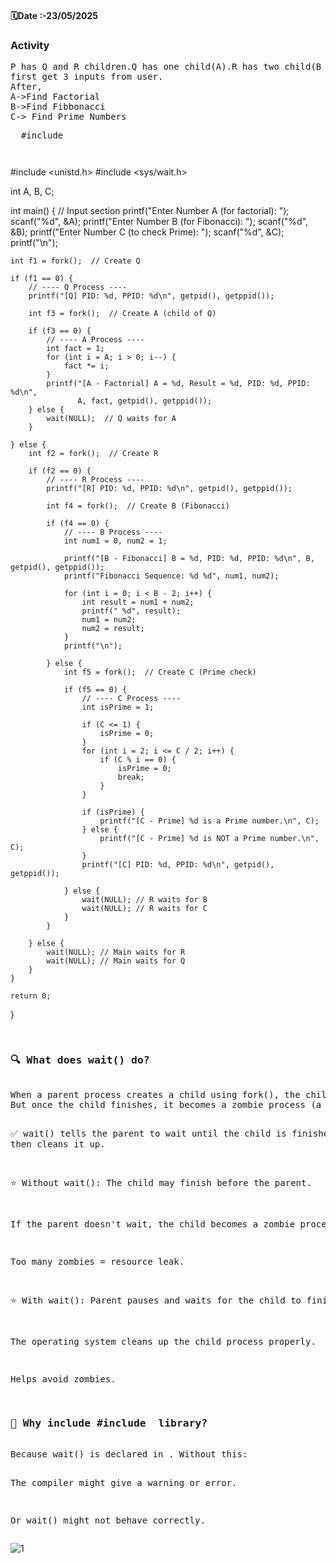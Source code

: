 <h4>🗓️Date :-23/05/2025</h4>
<h3>Activity</h3>
<pre>
P has Q and R children.Q has one child(A).R has two child(B and C)
first get 3 inputs from user.
After,
A->Find Factorial
B->Find Fibbonacci
C-> Find Prime Numbers
</pre>

<pre>
  #include <pre></pre><stdio.h></stdio.h></pre>
#include <unistd.h>
#include <sys/wait.h>

int A, B, C;

int main() {
    // Input section
    printf("Enter Number A (for factorial): ");
    scanf("%d", &A);
    printf("Enter Number B (for Fibonacci): ");
    scanf("%d", &B);
    printf("Enter Number C (to check Prime): ");
    scanf("%d", &C);
    printf("\n");

    int f1 = fork();  // Create Q

    if (f1 == 0) {
        // ---- Q Process ----
        printf("[Q] PID: %d, PPID: %d\n", getpid(), getppid());

        int f3 = fork();  // Create A (child of Q)

        if (f3 == 0) {
            // ---- A Process ----
            int fact = 1;
            for (int i = A; i > 0; i--) {
                fact *= i;
            }
            printf("[A - Factorial] A = %d, Result = %d, PID: %d, PPID: %d\n",
                   A, fact, getpid(), getppid());
        } else {
            wait(NULL);  // Q waits for A
        }

    } else {
        int f2 = fork();  // Create R

        if (f2 == 0) {
            // ---- R Process ----
            printf("[R] PID: %d, PPID: %d\n", getpid(), getppid());

            int f4 = fork();  // Create B (Fibonacci)

            if (f4 == 0) {
                // ---- B Process ----
                int num1 = 0, num2 = 1;

                printf("[B - Fibonacci] B = %d, PID: %d, PPID: %d\n", B, getpid(), getppid());
                printf("Fibonacci Sequence: %d %d", num1, num2);

                for (int i = 0; i < B - 2; i++) {
                    int result = num1 + num2;
                    printf(" %d", result);
                    num1 = num2;
                    num2 = result;
                }
                printf("\n");

            } else {
                int f5 = fork();  // Create C (Prime check)

                if (f5 == 0) {
                    // ---- C Process ----
                    int isPrime = 1;

                    if (C <= 1) {
                        isPrime = 0;
                    }
                    for (int i = 2; i <= C / 2; i++) {
                        if (C % i == 0) {
                            isPrime = 0;
                            break;
                        }
                    }

                    if (isPrime) {
                        printf("[C - Prime] %d is a Prime number.\n", C);
                    } else {
                        printf("[C - Prime] %d is NOT a Prime number.\n", C);
                    }
                    printf("[C] PID: %d, PPID: %d\n", getpid(), getppid());

                } else {
                    wait(NULL); // R waits for B
                    wait(NULL); // R waits for C
                }
            }

        } else {
            wait(NULL); // Main waits for R
            wait(NULL); // Main waits for Q
        }
    }

    return 0;
}

</pre>
<pre>
  <h3>🔍 What does wait() do?</h3>
When a parent process creates a child using fork(), the child runs in parallel.
But once the child finishes, it becomes a zombie process (a "dead" process waiting to be cleaned up).

✅ wait() tells the parent to wait until the child is finished, and then cleans it up.

⭐ Without wait():
The child may finish before the parent.

If the parent doesn't wait, the child becomes a zombie process.

Too many zombies = resource leak.

⭐ With wait():
Parent pauses and waits for the child to finish.

The operating system cleans up the child process properly.

Helps avoid zombies.

<h3>📝 Why include #include <sys/wait.h> library?</h3>
Because wait() is declared in <sys/wait.h>. Without this:

The compiler might give a warning or error.

Or wait() might not behave correctly.
</pre>

![1](https://github.com/user-attachments/assets/335ded5e-314c-4b9f-922a-7add5df59f71)
